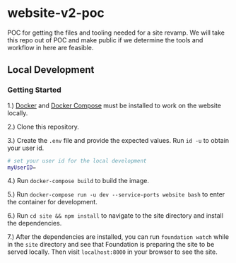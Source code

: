 # website-v2-poc
POC for getting the files and tooling needed for a site revamp. We will take this repo out of POC and make public if we determine the tools and workflow in here are feasible.

## Local Development

### Getting Started

1.) [Docker](https://www.docker.com/) and [Docker Compose](https://docs.docker.com/compose/) must be installed to work on the website locally.

2.) Clone this repository.

3.) Create the `.env` file and provide the expected values. Run `id -u` to obtain your user id.

```bash
# set your user id for the local development
myUserID=
```

4.) Run `docker-compose build` to build the image.

5.) Run `docker-compose run -u dev --service-ports website bash` to enter the container for development.

6.) Run `cd site && npm install` to navigate to the site directory and install the dependencies.

7.) After the dependencies are installed, you can run `foundation watch` while in the `site` directory
and see that Foundation is preparing the site to be served locally. Then visit `localhost:8000` in your browser
to see the site.
